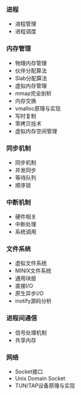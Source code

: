### 进程

- 进程管理
- 进程调度

### 内存管理

- 物理内存管理
- 伙伴分配算法
- Slab分配算法
- 虚拟内存管理
- mmap完全剖析
- 内存交换
- vmalloc原理与实现
- 写时复制
- 零拷贝技术
- 虚拟内存空间管理

### 同步机制

- 同步机制
- 并发同步
- 等待队列
- 顺序锁

### 中断机制

- 硬件相关
- 中断处理
- 系统调用

### 文件系统

- 虚拟文件系统
- MINIX文件系统
- 通用块层
- 直接I/O
- 原生异步I/O
- inotify源码分析

### 进程间通信

- 信号处理机制
- 共享内存

### 网络

- Socket接口
- Unix Domain Socket
- TUN/TAP设备原理与实现